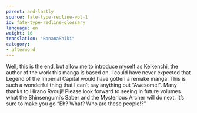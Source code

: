 ```yaml
---
parent: and-lastly
source: fate-type-redline-vol-1
id: fate-type-redline-glossary
language: en
weight: 16
translation: "BananaShiki"
category:
- afterword
---
```


Well, this is the end, but allow me to introduce myself as Keikenchi, the author of the work this manga is based on. I could have never expected that Legend of the Imperial Capital would have gotten a remake manga. This is such a wonderful thing that I can’t say anything but “Awesome!”. Many thanks to Hirano Ryouji! Please look forward to seeing in future volumes what the Shinsengumi’s Saber and the Mysterious Archer will do next. It’s sure to make you go “Eh? What? Who are these people!?”
